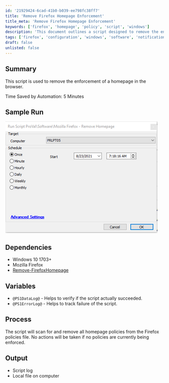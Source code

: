 ```yaml
---
id: '21929424-6cad-41b0-b039-ee798fc38ff7'
title: 'Remove Firefox Homepage Enforcement'
title_meta: 'Remove Firefox Homepage Enforcement'
keywords: ['firefox', 'homepage', 'policy', 'script', 'windows']
description: 'This document outlines a script designed to remove the enforcement of a homepage in the Mozilla Firefox browser. It details the dependencies required, the process involved in scanning and removing homepage policies, and the expected output including logs for success and failure tracking.'
tags: ['firefox', 'configuration', 'windows', 'software', 'notification']
draft: false
unlisted: false
---
```

## Summary

This script is used to remove the enforcement of a homepage in the browser.

Time Saved by Automation: 5 Minutes

## Sample Run

![Sample Run](../../../static/img/Mozilla-Firefox---Remove-Homepage/image_1.png)

## Dependencies

- Windows 10 1703+
- Mozilla Firefox
- [Remove-FirefoxHomepage](https://proval.itglue.com/DOC-5078775-7348111)

## Variables

- `@PS1DataLog@` - Helps to verify if the script actually succeeded.
- `@PS1ErrorLog@` - Helps to track failure of the script.

## Process

The script will scan for and remove all homepage policies from the Firefox policies file. No actions will be taken if no policies are currently being enforced.

## Output

- Script log
- Local file on computer






